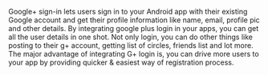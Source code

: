Google+ sign-in lets users sign in to your Android app with their existing Google account and get their profile information like name, email, profile pic and other details. By integrating google plus login in your apps, you can get all the user details in one shot. Not only login, you can do other things like posting to their g+ account, getting list of circles, friends list and lot more. The major advantage of integrating G+ login is, you can drive more users to your app by providing quicker & easiest way of registration process.
